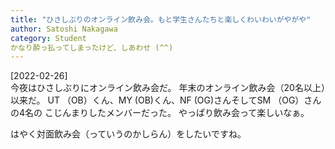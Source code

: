 ```yaml
---
title: "ひさしぶりのオンライン飲み会。もと学生さんたちと楽しくわいわいがやがや"
author: Satoshi Nakagawa
category: Student
かなり酔っ払ってしまったけど、しあわせ (^^)
---
```


[2022-02-26]  
 今夜はひさしぶりにオンライン飲み会だ。
年末のオンライン飲み会（20名以上）以来だ。
UT （OB）くん、MY (OB)くん、NF (OG)さんそしてSM （OG）さんの4名の
こじんまりしたメンバーだった。
やっぱり飲み会って楽しいなぁ。

 はやく対面飲み会（っていうのかしらん）をしたいですね。

